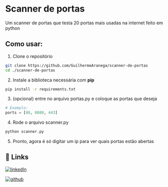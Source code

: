 
# Scanner de portas

Um scanner de portas que testa 20 portas mais usadas na internet feito em python
## Como usar:

1. Clone o repositório

```bash
git clone https://github.com/GuilhermeAranega/scanner-de-portas
cd ./scanner-de-portas
```

2. Instale a biblioteca necessária com **pip**

```bash
pip install -r requirements.txt
```

3. (opcional) entre no arquivo portas.py e coloque as portas que deseja
```python
# Exemplo:
ports = [80, 8080, 443]
```

4. Rode o arquivo scanner.py

```bash
python scanner.py
```

5. Pronto, agora é só digitar um ip para ver quais portas estão abertas
## 🔗 Links

[![linkedIn](https://img.shields.io/badge/linkedin-0A66C2?style=for-the-badge&logo=linkedin&logoColor=white)](https://www.linkedin.com/in/guilherme-aranega/) 

[![github](https://img.shields.io/badge/github-%23121011.svg?style=for-the-badge&logo=github&logoColor=white)](https://github.com/GuilhermeAranega)
